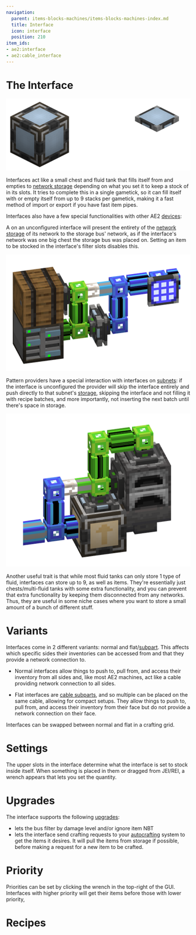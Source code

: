 ```yaml
---
navigation:
  parent: items-blocks-machines/items-blocks-machines-index.md
  title: Interface
  icon: interface
  position: 210
item_ids:
- ae2:interface
- ae2:cable_interface
---
```


# The Interface

![Interfaces](../assets/assemblies/interface_variants.png)

Interfaces act like a small chest and fluid tank that fills itself from and empties to [network storage](../ae2-mechanics/import-export-storage.md)
depending on what you set it to keep a stock of in its slots. It tries to complete this in a single gametick, so it can fill itself with
or empty itself from up to 9 stacks per gametick, making it a fast method of import or export if you have fast item pipes.

Interfaces also have a few special functionalities with other AE2 [devices](../ae2-mechanics/devices.md):

A <ItemLink id="storage_bus" /> on an unconfigured interface will present the entirety of the [network storage](../ae2-mechanics/import-export-storage.md)
of its network to the storage bus' network, as if the interface's network was one big chest the storage bus was placed on.
Setting an item to be stocked in the interface's filter slots disables this.

![Storage Bus On Interface](../assets/assemblies/interface_storage.png)

Pattern providers have a special interaction with interfaces on [subnets](../ae2-mechanics/subnetworks.md): if the interface is unconfigured
the provider will skip the interface entirely and push directly to that subnet's [storage](../ae2-mechanics/import-export-storage.md),
skipping the interface and not filling it with recipe batches, and more importantly, not inserting the next batch until there's space in storage.

![Interfaces!](../assets/assemblies/interface_storage_pipe_furnace.png)

Another useful trait is that while most fluid tanks can only store 1 type of fluid, interfaces can store up to 9, as well as items.
They're essentially just chests/multi-fluid tanks with some extra functionality, and you can prevent that extra functionality by keeping
them disconnected from any networks.
Thus, they are useful in some niche cases where you want to store a small amount of a bunch of different stuff.

# Variants

Interfaces come in 2 different variants: normal and flat/[subpart](../ae2-mechanics/cable-subparts.md). This affects which specific sides their inventories can be accessed
from and that they provide a network connection to.

*   Normal interfaces allow things to push to, pull from, and access their inventory from all sides and, like most AE2 machines, act
    like a cable providing network connection to all sides.

*   Flat interfaces are [cable subparts](../ae2-mechanics/cable-subparts.md), and so multiple can be placed on the same cable, allowing for compact setups.
    They allow things to push to, pull from, and access their inventory from their face but do not provide a network connection on their face.

Interfaces can be swapped between normal and flat in a crafting grid.

# Settings

The upper slots in the interface determine what the interface is set to stock inside itself. When something is placed in
them or dragged from JEI/REI, a wrench appears that lets you set the quantity.

# Upgrades

The interface supports the following [upgrades](upgrade_cards.md):

*   <ItemLink id="fuzzy_card" /> lets the bus filter by damage level and/or ignore item NBT
*   <ItemLink id="crafting_card" /> lets the interface send crafting requests to your [autocrafting](../ae2-mechanics/autocrafting.md)
    system to get the items it desires. It will pull the items from storage if possible, before making a request
    for a new item to be crafted.

# Priority

Priorities can be set by clicking the wrench in the top-right of the GUI. Interfaces with higher priority will get their items
before those with lower priority,

# Recipes

<Recipe id="network/blocks/interfaces_interface" />

<RecipeFor id="cable_interface" />
